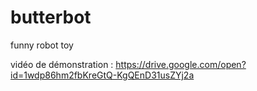 # butterbot
funny robot toy

vidéo de démonstration : https://drive.google.com/open?id=1wdp86hm2fbKreGtQ-KgQEnD31usZYj2a
